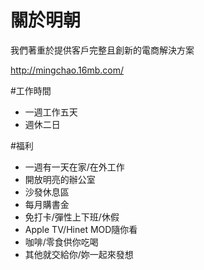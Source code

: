 # 關於明朝
我們著重於提供客戶完整且創新的電商解決方案

http://mingchao.16mb.com/

#工作時間
- 一週工作五天
- 週休二日

#福利
- 一週有一天在家/在外工作
- 開放明亮的辦公室
- 沙發休息區
- 每月購書金
- 免打卡/彈性上下班/休假
- Apple TV/Hinet MOD隨你看
- 咖啡/零食供你吃喝
- 其他就交給你/妳一起來發想

